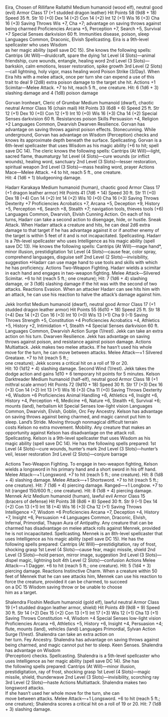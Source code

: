 Eira, Chosen of Rillifane Rallathil
Medium humanoid (wood elf), neutral good (evil)
Armor Class 17 (+1 studded dragon leather)
Hit Points 58 (9d8 + 18)
Speed 35 ft.
Str 10 (+0) Dex 14 (+2) Con 14 (+2)
Int 12 (+1) Wis 16 (+3) Cha 16 (+3)
Saving Throws Wis +7, Cha +7; advantage on saving throws 
against being charmed
Proficiencies Arcana +5, Perception +7, Search +5, Survival +7
Special Senses darkvision 60 ft.
Immunities disease, poison, sleep
Languages Common, Draconic, Elvish
Spellcasting. Eira is a 9th-level spellcaster who uses Wisdom  
as her magic ability (spell save DC 15). She knows the 
following spells:
 Cantrips (At Will)—druidcraft, spare the dying
 1st Level (4 Slots)—animal friendship, cure wounds, entangle, 
healing word
 2nd Level (3 Slots)—barkskin, calm emotions, lesser 
restoration, spike growth
 3rd Level (2 Slots)—call lightning, holy vigor, mass healing word
Poison Strike (3/Day). When Eira hits with a melee attack, once 
per turn she can expend a use of this trait to deal 9 (2d8) extra 
poison damage to the target she hit.
Actions
+1 Scimitar—Melee Attack. +7 to hit, reach 5 ft., one creature. 
Hit: 6 (1d6 + 3) slashing damage and 4 (1d8) poison damage


Gorvan Ironheart, Cleric of Grumbar
Medium humanoid (dwarf), chaotic neutral
Armor Class 16 (chain mail)
Hit Points 33 (6d8 + 6)
Speed 25 ft.
Str 12 (+1) Dex 10 (+0) Con 12 (+1)
Int 10 (+0) Wis 16 (+3) Cha 14 (+2)
Special Senses darkvision 60 ft.
Resistances poison
Skills Persuasion +4, Religion +2
Languages Common, Dwarvish
Dwarven Resilience. Gorvan has advantage on saving throws 
against poison effects.
Stonecunning. While underground, Gorvan has advantage on 
Wisdom (Perception) checks and knows its approximate depth 
beneath the surface.
Spellcasting. Gorvan is a 6th-level spellcaster that uses 
Wisdom as his magic ability (+6 to hit; spell save DC 14). The 
cleric knows the following spells:
 Cantrips (At Will)—light, sacred flame, thaumaturgy
 1st Level (4 Slots)—cure wounds (or inflict wounds), healing 
word, sanctuary
 2nd Level (3 Slots)—lesser restoration, spiritual weapon
 3rd Level (3 Slots)—mass healing word, prayer
Actions
Mace—Melee Attack. +4 to hit, reach 5 ft., one creature.  
Hit: 4 (1d6 + 1) bludgeoning damage.

Hadarr Karakaya
Medium humanoid (human), chaotic good
Armor Class 17 (+1 dragon leather armor)
Hit Points 41 (7d6 + 14)
Speed 30 ft.
Str 11 (+0) Dex 18 (+4) Con 14 (+2)
Int 14 (+2) Wis 10 (+0) Cha 16 (+3)
Saving Throws Dexterity +7
Proficiencies Acrobatics +7, Arcana +5, Deception +9, History 
+5, Perception +6, Search +8, Stealth +7; navigation tools, 
thieves tools (+6)
Languages Common, Dwarvish, Elvish
Cunning Action. On each of his turns, Hadarr can take a second 
action to disengage, hide, or hustle.
Sneak Attack. When Hadarr attack a creature and hits, he 
can deal 2d6 extra damage to that target if he has advantage 
against it or if another enemy of the target is within 5 feet of it 
and is not incapacitated.
Spellcasting. Hadarr is a 7th-level spellcaster who uses 
Intelligence as his magic ability (spell save DC 13). He knows 
the following spells:
 Cantrips (At Will)—mage hand*, minor illusion, prestidigitation
 1st Level (4 Slots)—cause fear, color spray, comprehend 
languages, disguise self
 2nd Level (2 Slots)—invisibility, suggestion
*Hadarr can use mage hand to use tools and skills with which  
he has proficiency.
Actions
Two-Weapon Fighting. Hadarr wields a scimitar in each hand 
and engages in two-weapon fighting.
Melee Attack—Silvered Scimitar. +6 to hit (reach 5 ft.; one 
creature); Hit: 7 (1d6 + 4) slashing damage, or 3 (1d6) slashing 
damage if the hit was with the second of two attacks.
Reactions
Evasion. When an attacker Hadarr can see hits him with an 
attack, he can use his reaction to halve the attack’s damage 
against him.

Jekk Ironfist
Medium humanoid (dwarf), neutral good
Armor Class 17 (+1 studded dragon leather armor)
Hit Points 55 (6d10 + 18)
Speed 25 ft.
Str 18 (+4) Dex 14 (+2) Con 16 (+3)
Int 10 (+0) Wis 13 (+1) Cha 9 (–1)
Saving Throws Strength +5, Constitution +4
Proficiencies Acrobatics +4, Athletics +5, History +2, 
Intimidation +1, Stealth +4
Special Senses darkvision 60 ft.
Languages Common, Dwarvish
Action Surge (1/rest). Jekk can take an extra action on his turn.
Dwarven Resilience. Jekk has advantage on saving throws 
against poison, and resistance against poison damage.
Actions
Multiattack. Jekk makes two melee attacks. If he hasn’t used 
his whole move for the turn, he can move between attacks.
Melee Attack—+1 Silvered Greataxe. +7 to hit (reach 5 ft.;  
one creature); Jekk scores a critical hit on a roll of 19 or 20.  
Hit: 10 (1d12 + 4) slashing damage.
Second Wind (1/rest). Jekk takes the dodge action and gains 
1d10 + 6 temporary hit points for 5 minutes.
Kelson Darktreader
Medium humanoid (half-elf), neutral good
Armor Class 18 (+1 mithral scale armor)
Hit Points 72 (9d10 + 18)
Speed 30 ft.
Str 17 (+3) Dex 16 (+3) Con 14 (+2)
Int 13 (+1) Wis 16 (+3) Cha 11 (+0)
Saving Throws Dexterity +6, Wisdom +6
Proficiencies Animal Handling +6, Athletics +6, Insight +6, 
History +4, Perception +6, Medicine +6, Nature +6, Stealth +6, 
Survival +6; mounts (land), herbalism kit
Special Senses low-light vision
Languages Common, Dwarvish, Elvish, Goblin, Orc
Fey Ancestry. Kelson has advantage on saving throws against 
being charmed, and magic cannot put him to sleep.
Land’s Stride. Moving through nonmagical difficult terrain  
costs Kelson no extra movement.
Mobility. Any creature that makes an opportunity against 
Kelson has disadvantage on the attack roll.
Spellcasting. Kelson is a 9th-level spellcaster that uses Wisdom 
as his magic ability (spell save DC 14). He has the following 
spells prepared:
 1st Level (4 Slots)—cure wounds, hunter’s mark 
 2nd Level (3 Slots)—hunter’s veil, lesser restoration
 3rd Level (2 Slots)—conjure barrage

Actions
Two-Weapon Fighting. To engage in two-weapon fighting, 
Kelson wields a longsword in his primary hand and a short 
sword in his off hand.
Melee Attack—+1 Longsword. +7 to hit (reach 5 ft.; one 
creature). Hit: 8 (1d8 + 4) slashing damage. 
Melee Attack—+1 Shortsword. +7 to hit (reach 5 ft.; one 
creature). Hit: 7 (1d6 + 4) piercing damage.
Ranged—+1 Longbow. +7 to hit (ranged 150/600 ft.; one 
creature). Hit: 8 (1d8 + 4) piercing damage.
Mennek Ariz
Medium humanoid (human), lawful evil
Armor Class 15 (bracers of defense)
Hit Points 38 (8d6 + 8)
Speed 30 ft.
Str 9 (–1) Dex 14 (+2) Con 13 (+1)
Int 18 (+4) Wis 16 (+3) Cha 12 (+1)
Saving Throws Intelligence +7, Wisdom +6
Proficiencies Arcana +7, Deception +4, History +7, Insight +6, 
Persuasion +4
Languages Common, Draconic, Elvish, Infernal, Primordial, 
Thayan
Aura of Antipathy. Any creature that can be charmed has 
disadvantage on melee attack rolls against Mennek, provided 
he is not incapacitated.
Spellcasting. Mennek is an 8th-level spellcaster that uses 
Intelligence as his magic ability (spell save DC 15). He has the 
following spells prepared:
 Cantrips (At Will)—prestidigitation, ray of frost, shocking grasp
 1st Level (4 Slots)—cause fear, magic missile, shield
 2nd Level (3 Slots)—hold person, mirror image, suggestion
 3rd Level (3 Slots)—dispel magic, lightning bolt
 4th Level (2 Slots)—confusion
Actions
Melee Attack—+1 Dagger. +6 to hit (reach 5 ft.; one creature). 
Hit: 5 (1d4 + 3) piercing damage.
Reactions
Instinctive Charm. When a creature within 50 feet of Mennek 
that he can see attacks him, Mennek can use his reaction to 
force the creature, provided it can be charmed, to succeed  
on a DC 15 Wisdom saving throw or be unable to choose  
him as a target.


Shalendra Floshin
Medium humanoid (gold elf), lawful neutral
Armor Class 19 (+1 studded dragon leather armor, shield)
Hit Points 49 (9d8 + 9)
Speed 30 ft.
Str 14 (+2) Dex 15 (+2) Con 13 (+1)
Int 17 (+3) Wis 12 (+1) Cha 13 (+1)
Saving Throws Constitution +4, Wisdom +4
Special Senses low-light vision
Proficiencies Arcana +6, Athletics +5, History +6, Insight +4, 
Persuasion +4; flute, mounts (land), vehicles (land)
Languages Primordial, Sylvan
Action Surge (1/rest). Shalendra can take an extra action on  
her turn.
Fey Ancestry. Shalendra has advantage on saving throws 
against being charmed, and magic cannot put her to sleep.
Keen Senses. Shalendra has advantage on Wisdom  
(Perception) checks.
Spellcasting. Shalendra is a 5th-level spellcaster who uses 
Intelligence as her magic ability (spell save DC 14). She has  
the following spells prepared:
 Cantrips (At Will)—minor illusion, prestidigitation, ray of frost, 
shocking grasp
 1st Level (4 Slots)—magic missile, shield, thunderwave
 2nd Level (3 Slots)—invisibility, scorching ray
 3rd Level (2 Slots)—haste
Actions
Multiattack. Shalendra makes two longsword attacks.  
If she hasn’t used her whole move for the turn, she can  
move between attacks.
Melee Attack—+1 Longsword. +6 to hit (reach 5 ft.; one 
creature); Shalendra scores a critical hit on a roll of 19 or 20. 
Hit: 7 (1d8 + 3) slashing damage.
